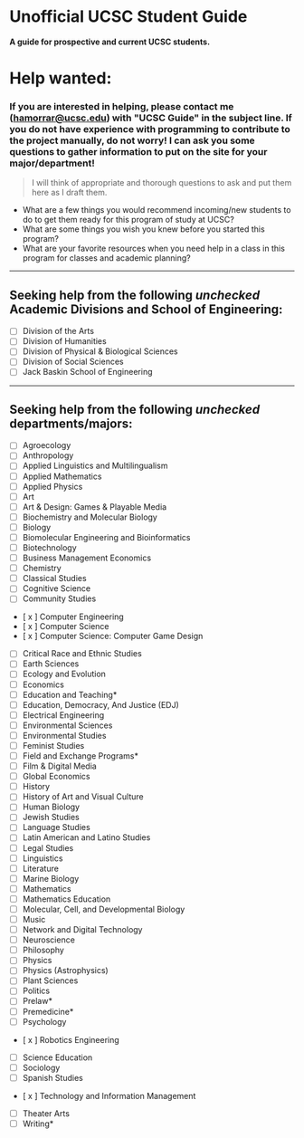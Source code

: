 # Unofficial UCSC Student Guide
**A guide for prospective and current UCSC students.**

# Help wanted:

### If you are interested in helping, please contact me (hamorrar@ucsc.edu) with "UCSC Guide" in the subject line. If you do not have experience with programming to contribute to the project manually, do not worry! I can ask you some questions to gather information to put on the site for your major/department!

> I will think of appropriate and thorough questions to ask and put them here as I draft them.
 - What are a few things you would recommend incoming/new students to do to get them ready for this program of study at UCSC?
 - What are some things you wish you knew before you started this program?
 - What are your favorite resources when you need help in a class in this program for classes and academic planning?

---

## Seeking help from the following *unchecked* Academic Divisions and School of Engineering:
- [ ] Division of the Arts
- [ ] Division of Humanities
- [ ] Division of Physical & Biological Sciences
- [ ] Division of Social Sciences
- [ ] Jack Baskin School of Engineering

---

## Seeking help from the following *unchecked* departments/majors:
- [ ] Agroecology
- [ ] Anthropology
- [ ] Applied Linguistics and Multilingualism
- [ ] Applied Mathematics
- [ ] Applied Physics
- [ ] Art
- [ ] Art & Design: Games & Playable Media
- [ ] Biochemistry and Molecular Biology
- [ ] Biology
- [ ] Biomolecular Engineering and Bioinformatics
- [ ] Biotechnology
- [ ] Business Management Economics
- [ ] Chemistry
- [ ] Classical Studies
- [ ] Cognitive Science
- [ ] Community Studies
- [ x ] Computer Engineering
- [ x ] Computer Science
- [ x ] Computer Science: Computer Game Design
- [ ] Critical Race and Ethnic Studies
- [ ] Earth Sciences
- [ ] Ecology and Evolution
- [ ] Economics
- [ ] Education and Teaching*
- [ ] Education, Democracy, And Justice (EDJ)
- [ ] Electrical Engineering
- [ ] Environmental Sciences
- [ ] Environmental Studies
- [ ] Feminist Studies
- [ ] Field and Exchange Programs*
- [ ] Film & Digital Media
- [ ] Global Economics
- [ ] History
- [ ] History of Art and Visual Culture
- [ ] Human Biology
- [ ] Jewish Studies
- [ ] Language Studies
- [ ] Latin American and Latino Studies
- [ ] Legal Studies
- [ ] Linguistics
- [ ] Literature
- [ ] Marine Biology
- [ ] Mathematics
- [ ] Mathematics Education
- [ ] Molecular, Cell, and Developmental Biology
- [ ] Music
- [ ] Network and Digital Technology
- [ ] Neuroscience
- [ ] Philosophy
- [ ] Physics
- [ ] Physics (Astrophysics)
- [ ] Plant Sciences
- [ ] Politics
- [ ] Prelaw*
- [ ] Premedicine*
- [ ] Psychology
- [ x ] Robotics Engineering
- [ ] Science Education
- [ ] Sociology
- [ ] Spanish Studies
- [ x ] Technology and Information Management
- [ ] Theater Arts
- [ ] Writing*